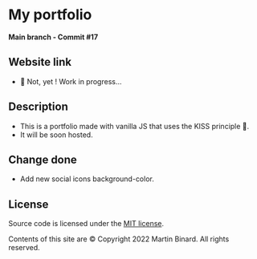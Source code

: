 # My portfolio

**Main branch - Commit #17**

## Website link

* :construction: Not, yet ! Work in progress...

## Description

* This is a portfolio made with vanilla JS that uses the KISS principle :raised_hands:.
* It will be soon hosted.

## Change done

* Add new social icons background-color.

## License

Source code is licensed under the [MIT license](http://opensource.org/licenses/mit-license.php).

Contents of this site are © Copyright 2022 Martin Binard. All rights reserved.